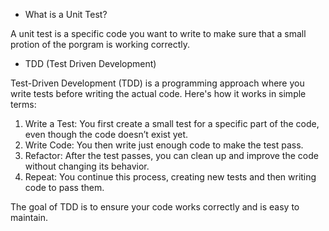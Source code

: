 * What is a Unit Test?
  
A unit test is a specific code you want to write to make sure that a small protion of the porgram is working correctly.

* TDD (Test Driven Development)
  
Test-Driven Development (TDD) is a programming approach where you write tests before writing the actual code. Here's how it works in simple terms:

1. Write a Test: You first create a small test for a specific part of the code, even though the code doesn’t exist yet.
2. Write Code: You then write just enough code to make the test pass.
3. Refactor: After the test passes, you can clean up and improve the code without changing its behavior.
4. Repeat: You continue this process, creating new tests and then writing code to pass them.
   
The goal of TDD is to ensure your code works correctly and is easy to maintain.
